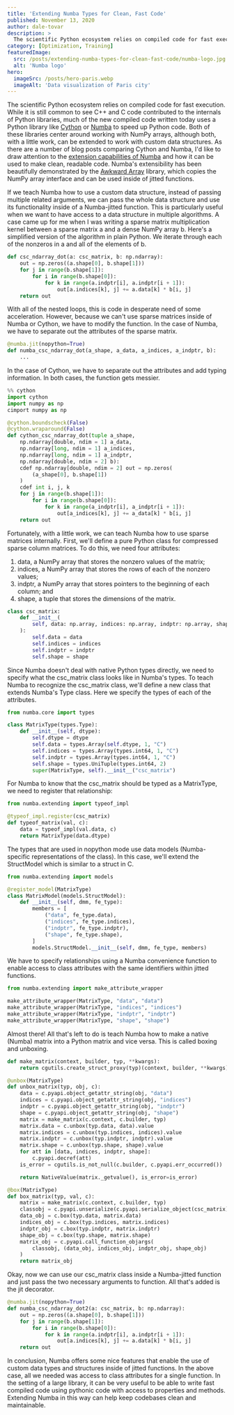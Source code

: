 ```yaml
---
title: 'Extending Numba Types for Clean, Fast Code'
published: November 13, 2020
author: dale-tovar
description: >
  The scientific Python ecosystem relies on compiled code for fast execution. While it is still common to see C++ and C code contributed to the internals of Python libraries, much of the new compiled code written today uses a Python library like Cython or Numba to speed up Python code. Both of these libraries center around working with NumPy arrays, although both, with a little work, can be extended to work with custom data structures. As there are a number of blog posts comparing Cython and Numba, I'd like to draw attention to the extension capabilities of Numba and how it can be used to make clean, readable code. Numba's extensibility has been beautifully demonstrated by the Awkward Array library, which copies the NumPy array interface and can be used inside of jitted functions.
category: [Optimization, Training]
featuredImage:
  src: /posts/extending-numba-types-for-clean-fast-code/numba-logo.jpg
  alt: 'Numba logo'
hero:
  imageSrc: /posts/hero-paris.webp
  imageAlt: 'Data visualization of Paris city'
---
```


<base target="_blank" />

The scientific Python ecosystem relies on compiled code for fast execution.
While it is still common to see C++ and C code contributed to the internals of
Python libraries, much of the new compiled code written today uses a Python
library like [Cython][cython site] or [Numba][numba site] to speed up Python
code. Both of these libraries center around working with NumPy arrays, although
both, with a little work, can be extended to work with custom data structures.
As there are a number of blog posts comparing Cython and Numba, I'd like to draw
attention to the [extension capabilities of Numba][numba docs extending] and
how it can be used to make clean, readable code. Numba's extensibility has been
beautifully demonstrated by the [Awkward Array][awkward array docs] library,
which copies the NumPy array interface and can be used inside of jitted
functions.

If we teach Numba how to use a custom data structure, instead of passing
multiple related arguments, we can pass the whole data structure and use its
functionality inside of a Numba-jitted function. This is particularly useful
when we want to have access to a data structure in multiple algorithms. A case
came up for me when I was writing a sparse matrix multiplication kernel between
a sparse matrix a and a dense NumPy array b. Here's a simplified version of the
algorithm in plain Python. We iterate through each of the nonzeros in a and all
of the elements of b.

```python
def csc_ndarray_dot(a: csc_matrix, b: np.ndarray):
    out = np.zeros((a.shape[0], b.shape[1]))
    for j in range(b.shape[1]):
        for i in range(b.shape[0]):
            for k in range(a.indptr[i], a.indptr[i + 1]):
                out[a.indices[k], j] += a.data[k] * b[i, j]
    return out
```

With all of the nested loops, this is code in desperate need of some
acceleration. However, because we can't use sparse matrices inside of Numba or
Cython, we have to modify the function. In the case of Numba, we have to
separate out the attributes of the sparse matrix.

```python
@numba.jit(nopython=True)
def numba_csc_ndarray_dot(a_shape, a_data, a_indices, a_indptr, b):
    ...
```

In the case of Cython, we have to separate out the attributes and add typing
information. In both cases, the function gets messier.

```python
%% cython
import cython
import numpy as np
cimport numpy as np

@cython.boundscheck(False)
@cython.wraparound(False)
def cython_csc_ndarray_dot(tuple a_shape,
    np.ndarray[double, ndim = 1] a_data,
    np.ndarray[long, ndim = 1] a_indices,
    np.ndarray[long, ndim = 1] a_indptr,
    np.ndarray[double, ndim = 2] b):
    cdef np.ndarray[double, ndim = 2] out = np.zeros(
        (a_shape[0], b.shape[1])
    )
    cdef int i, j, k
    for j in range(b.shape[1]):
        for i in range(b.shape[0]):
            for k in range(a_indptr[i], a_indptr[i + 1]):
                out[a_indices[k], j] += a_data[k] * b[i, j]
    return out
```

Fortunately, with a little work, we can teach Numba how to use sparse matrices
internally. First, we'll define a pure Python class for compressed sparse column
matrices. To do this, we need four attributes:

1. data, a NumPy array that stores the nonzero values of the matrix;
2. indices, a NumPy array that stores the rows of each of the nonzero values;
3. indptr, a NumPy array that stores pointers to the beginning of each column; and
4. shape, a tuple that stores the dimensions of the matrix.

```python
class csc_matrix:
    def __init__(
        self, data: np.array, indices: np.array, indptr: np.array, shape: tuple
    ):
        self.data = data
        self.indices = indices
        self.indptr = indptr
        self.shape = shape
```

Since Numba doesn't deal with native Python types directly, we need to specify
what the csc_matrix class looks like in Numba's types. To teach Numba to
recognize the csc_matrix class, we'll define a new class that extends Numba's
Type class. Here we specify the types of each of the attributes.

```python
from numba.core import types

class MatrixType(types.Type):
    def __init__(self, dtype):
        self.dtype = dtype
        self.data = types.Array(self.dtype, 1, "C")
        self.indices = types.Array(types.int64, 1, "C")
        self.indptr = types.Array(types.int64, 1, "C")
        self.shape = types.UniTuple(types.int64, 2)
        super(MatrixType, self).__init__("csc_matrix")

```

For Numba to know that the csc_matrix should be typed as a MatrixType, we need
to register that relationship:

```python
from numba.extending import typeof_impl

@typeof_impl.register(csc_matrix)
def typeof_matrix(val, c):
    data = typeof_impl(val.data, c)
    return MatrixType(data.dtype)
```

The types that are used in nopython mode use data models (Numba-specific
representations of the class). In this case, we'll extend the StructModel which
is similar to a struct in C.

```python
from numba.extending import models

@register_model(MatrixType)
class MatrixModel(models.StructModel):
    def __init__(self, dmm, fe_type):
        members = [
            ("data", fe_type.data),
            ("indices", fe_type.indices),
            ("indptr", fe_type.indptr),
            ("shape", fe_type.shape),
        ]
        models.StructModel.__init__(self, dmm, fe_type, members)
```

We have to specify relationships using a Numba convenience function to enable
access to class attributes with the same identifiers within jitted functions.

```python
from numba.extending import make_attribute_wrapper

make_attribute_wrapper(MatrixType, "data", "data")
make_attribute_wrapper(MatrixType, "indices", "indices")
make_attribute_wrapper(MatrixType, "indptr", "indptr")
make_attribute_wrapper(MatrixType, "shape", "shape")
```

Almost there! All that's left to do is teach Numba how to make a native (Numba)
matrix into a Python matrix and vice versa. This is called boxing and unboxing.

```python
def make_matrix(context, builder, typ, **kwargs):
    return cgutils.create_struct_proxy(typ)(context, builder, **kwargs)

@unbox(MatrixType)
def unbox_matrix(typ, obj, c):
    data = c.pyapi.object_getattr_string(obj, "data")
    indices = c.pyapi.object_getattr_string(obj, "indices")
    indptr = c.pyapi.object_getattr_string(obj, "indptr")
    shape = c.pyapi.object_getattr_string(obj, "shape")
    matrix = make_matrix(c.context, c.builder, typ)
    matrix.data = c.unbox(typ.data, data).value
    matrix.indices = c.unbox(typ.indices, indices).value
    matrix.indptr = c.unbox(typ.indptr, indptr).value
    matrix.shape = c.unbox(typ.shape, shape).value
    for att in [data, indices, indptr, shape]:
        c.pyapi.decref(att)
    is_error = cgutils.is_not_null(c.builder, c.pyapi.err_occurred())

    return NativeValue(matrix._getvalue(), is_error=is_error)

@box(MatrixType)
def box_matrix(typ, val, c):
    matrix = make_matrix(c.context, c.builder, typ)
    classobj = c.pyapi.unserialize(c.pyapi.serialize_object(csc_matrix))
    data_obj = c.box(typ.data, matrix.data)
    indices_obj = c.box(typ.indices, matrix.indices)
    indptr_obj = c.box(typ.indptr, matrix.indptr)
    shape_obj = c.box(typ.shape, matrix.shape)
    matrix_obj = c.pyapi.call_function_objargs(
        classobj, (data_obj, indices_obj, indptr_obj, shape_obj)
    )
    return matrix_obj
```

Okay, now we can use our csc_matrix class inside a Numba-jitted function and
just pass the two necessary arguments to function. All that's added is the jit
decorator.

```python
@numba.jit(nopython=True)
def numba_csc_ndarray_dot2(a: csc_matrix, b: np.ndarray):
    out = np.zeros((a.shape[0], b.shape[1]))
    for j in range(b.shape[1]):
        for i in range(b.shape[0]):
            for k in range(a.indptr[i], a.indptr[i + 1]):
                out[a.indices[k], j] += a.data[k] * b[i, j]
    return out
```

In conclusion, Numba offers some nice features that enable the use of custom
data types and structures inside of jitted functions. In the above case, all we
needed was access to class attributes for a single function. In the setting of a
large library, it can be very useful to be able to write fast compiled code
using pythonic code with access to properties and methods. Extending Numba in
this way can help keep codebases clean and maintainable.

[awkward array docs]: https://awkward-array.readthedocs.io/en/latest/index.html
[cython site]: https://cython.org/
[numba docs extending]: https://numba.readthedocs.io/en/stable/extending/index.html
[numba site]: https://numba.pydata.org/
